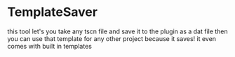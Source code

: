 # TemplateSaver
this tool let's you take any tscn file and save it to the plugin as a dat file then you can use that template for any other project because it saves! it even comes with built in templates

